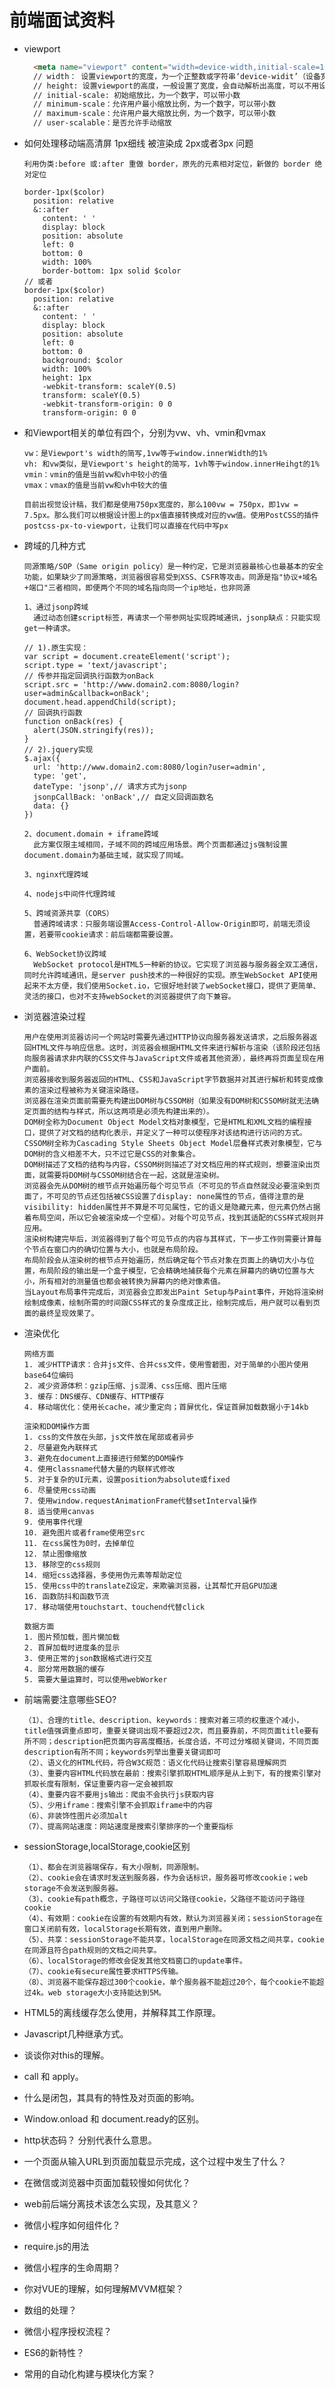 # 前端面试资料

+ viewport

  ```HTML
    <meta name="viewport" content="width=device-width,initial-scale=1.0,maximum-scale=1.0,minimum-scale=1.0,user-scalable=no">
    // width： 设置viewport的宽度，为一个正整数或字符串‘device-widit’（设备宽度）
    // height: 设置viewport的高度，一般设置了宽度，会自动解析出高度，可以不用设置
    // initial-scale: 初始缩放比，为一个数字，可以带小数
    // minimum-scale：允许用户最小缩放比例，为一个数字，可以带小数
    // maximum-scale：允许用户最大缩放比例，为一个数字，可以带小数
    // user-scalable：是否允许手动缩放
  ```

+ 如何处理移动端高清屏 1px细线 被渲染成 2px或者3px 问题

      利用伪类:before 或:after 重做 border，原先的元素相对定位，新做的 border 绝对定位
  ```less
  border-1px($color)
    position: relative
    &::after
      content: ' '
      display: block
      position: absolute
      left: 0
      bottom: 0
      width: 100%
      border-bottom: 1px solid $color
  // 或者
  border-1px($color)
    position: relative
    &::after
      content: ' '
      display: block
      position: absolute
      left: 0
      bottom: 0
      background: $color
      width: 100%
      height: 1px
      -webkit-transform: scaleY(0.5)
      transform: scaleY(0.5)
      -webkit-transform-origin: 0 0
      transform-origin: 0 0
  ```

+ 和Viewport相关的单位有四个，分别为vw、vh、vmin和vmax

      vw：是Viewport's width的简写,1vw等于window.innerWidth的1%
      vh: 和vw类似，是Viewport's height的简写，1vh等于window.innerHeihgt的1%
      vmin：vmin的值是当前vw和vh中较小的值
      vmax：vmax的值是当前vw和vh中较大的值

      目前出视觉设计稿，我们都是使用750px宽度的，那么100vw = 750px，即1vw = 7.5px。那么我们可以根据设计图上的px值直接转换成对应的vw值。使用PostCSS的插件postcss-px-to-viewport，让我们可以直接在代码中写px

+ 跨域的几种方式

      同源策略/SOP（Same origin policy）是一种约定，它是浏览器最核心也最基本的安全功能，如果缺少了同源策略，浏览器很容易受到XSS、CSFR等攻击。同源是指"协议+域名+端口"三者相同，即便两个不同的域名指向同一个ip地址，也非同源

      1、通过jsonp跨域
        通过动态创建script标签，再请求一个带参网址实现跨域通讯，jsonp缺点：只能实现get一种请求。

      // 1).原生实现：
      var script = document.createElement('script');
      script.type = 'text/javascript';
      // 传参并指定回调执行函数为onBack
      script.src = 'http://www.domain2.com:8080/login?user=admin&callback=onBack';
      document.head.appendChild(script);
      // 回调执行函数
      function onBack(res) {
        alert(JSON.stringify(res));
      }
      // 2).jquery实现
      $.ajax({
        url: 'http://www.domain2.com:8080/login?user=admin',
        type: 'get',
        dateType: 'jsonp',// 请求方式为jsonp
        jsonpCallBack: 'onBack',// 自定义回调函数名
        data: {}
      })

      2、document.domain + iframe跨域
        此方案仅限主域相同，子域不同的跨域应用场景。两个页面都通过js强制设置document.domain为基础主域，就实现了同域。

      3、nginx代理跨域

      4、nodejs中间件代理跨域

      5、跨域资源共享（CORS）
        普通跨域请求：只服务端设置Access-Control-Allow-Origin即可，前端无须设置，若要带cookie请求：前后端都需要设置。

      6、WebSocket协议跨域
        WebSocket protocol是HTML5一种新的协议。它实现了浏览器与服务器全双工通信，同时允许跨域通讯，是server push技术的一种很好的实现。原生WebSocket API使用起来不太方便，我们使用Socket.io，它很好地封装了webSocket接口，提供了更简单、灵活的接口，也对不支持webSocket的浏览器提供了向下兼容。

+ 浏览器渲染过程

      用户在使用浏览器访问一个网站时需要先通过HTTP协议向服务器发送请求，之后服务器返回HTML文件与响应信息。这时，浏览器会根据HTML文件来进行解析与渲染（该阶段还包括向服务器请求非内联的CSS文件与JavaScript文件或者其他资源），最终再将页面呈现在用户面前。
      浏览器接收到服务器返回的HTML、CSS和JavaScript字节数据并对其进行解析和转变成像素的渲染过程被称为关键渲染路径。
      浏览器在渲染页面前需要先构建出DOM树与CSSOM树（如果没有DOM树和CSSOM树就无法确定页面的结构与样式，所以这两项是必须先构建出来的）。
      DOM树全称为Document Object Model文档对象模型，它是HTML和XML文档的编程接口，提供了对文档的结构化表示，并定义了一种可以使程序对该结构进行访问的方式。
      CSSOM树全称为Cascading Style Sheets Object Model层叠样式表对象模型，它与DOM树的含义相差不大，只不过它是CSS的对象集合。
      DOM树描述了文档的结构与内容，CSSOM树则描述了对文档应用的样式规则，想要渲染出页面，就需要将DOM树与CSSOM树结合在一起，这就是渲染树。
      浏览器会先从DOM树的根节点开始遍历每个可见节点（不可见的节点自然就没必要渲染到页面了，不可见的节点还包括被CSS设置了display: none属性的节点，值得注意的是visibility: hidden属性并不算是不可见属性，它的语义是隐藏元素，但元素仍然占据着布局空间，所以它会被渲染成一个空框）。对每个可见节点，找到其适配的CSS样式规则并应用。
      渲染树构建完毕后，浏览器得到了每个可见节点的内容与其样式，下一步工作则需要计算每个节点在窗口内的确切位置与大小，也就是布局阶段。
      布局阶段会从渲染树的根节点开始遍历，然后确定每个节点对象在页面上的确切大小与位置，布局阶段的输出是一个盒子模型，它会精确地捕获每个元素在屏幕内的确切位置与大小，所有相对的测量值也都会被转换为屏幕内的绝对像素值。
      当Layout布局事件完成后，浏览器会立即发出Paint Setup与Paint事件，开始将渲染树绘制成像素，绘制所需的时间跟CSS样式的复杂度成正比，绘制完成后，用户就可以看到页面的最终呈现效果了。

+ 渲染优化

      网络方面
      1. 减少HTTP请求：合并js文件、合并css文件，使用雪碧图，对于简单的小图片使用base64位编码
      2. 减少资源体积：gzip压缩、js混淆、css压缩、图片压缩
      3. 缓存：DNS缓存、CDN缓存、HTTP缓存
      4. 移动端优化：使用长cache，减少重定向；首屏优化，保证首屏加载数据小于14kb

      渲染和DOM操作方面
      1. css的文件放在头部，js文件放在尾部或者异步
      2. 尽量避免內联样式
      3. 避免在document上直接进行频繁的DOM操作
      4. 使用classname代替大量的内联样式修改
      5. 对于复杂的UI元素，设置position为absolute或fixed
      6. 尽量使用css动画
      7. 使用window.requestAnimationFrame代替setInterval操作
      8. 适当使用canvas
      9. 使用事件代理
      10. 避免图片或者frame使用空src
      11. 在css属性为0时，去掉单位
      12. 禁止图像缩放
      13. 移除空的css规则
      14. 缩短css选择器，多使用伪元素等帮助定位
      15. 使用css中的translateZ设定，来欺骗浏览器，让其帮忙开启GPU加速
      16. 函数防抖和函数节流
      17. 移动端使用touchstart、touchend代替click

      数据方面
      1. 图片预加载，图片懒加载
      2. 首屏加载时进度条的显示
      3. 使用正常的json数据格式进行交互
      4. 部分常用数据的缓存
      5. 需要大量运算时，可以使用webWorker

+ 前端需要注意哪些SEO?

      （1）、合理的title、description、keywords：搜索对着三项的权重逐个减小，title值强调重点即可，重要关键词出现不要超过2次，而且要靠前，不同页面title要有所不同；description把页面内容高度概括，长度合适，不可过分堆砌关键词，不同页面description有所不同；keywords列举出重要关键词即可
      （2）、语义化的HTML代码，符合W3C规范：语义化代码让搜索引擎容易理解网页
      （3）、重要内容HTML代码放在最前：搜索引擎抓取HTML顺序是从上到下，有的搜索引擎对抓取长度有限制，保证重要内容一定会被抓取
      （4）、重要内容不要用js输出：爬虫不会执行js获取内容
      （5）、少用iframe：搜索引擎不会抓取iframe中的内容
      （6）、非装饰性图片必须加alt
      （7）、提高网站速度：网站速度是搜索引擎排序的一个重要指标

+ sessionStorage,localStorage,cookie区别

      （1）、都会在浏览器端保存，有大小限制，同源限制。
      （2）、cookie会在请求时发送到服务器，作为会话标识，服务器可修改cookie；web storage不会发送到服务器。
      （3）、cookie有path概念，子路径可以访问父路径cookie，父路径不能访问子路径cookie
      （4）、有效期：cookie在设置的有效期内有效，默认为浏览器关闭；sessionStorage在窗口关闭前有效，localStorage长期有效，直到用户删除。
      （5）、共享：sessionStorage不能共享，localStorage在同源文档之间共享，cookie在同源且符合path规则的文档之间共享。
      （6）、localStorage的修改会促发其他文档窗口的update事件。
      （7）、cookie有secure属性要求HTTPS传输。
      （8）、浏览器不能保存超过300个cookie，单个服务器不能超过20个，每个cookie不能超过4k。web storage大小支持能达到5M。

+ HTML5的离线缓存怎么使用，并解释其工作原理。

+ Javascript几种继承方式。

+ 谈谈你对this的理解。

+ call 和 apply。

+ 什么是闭包，其具有的特性及对页面的影响。

+ Window.onload 和 document.ready的区别。

+ http状态码？ 分别代表什么意思。

+ 一个页面从输入URL到页面加载显示完成，这个过程中发生了什么？

+ 在微信或浏览器中页面加载较慢如何优化？

+ web前后端分离技术该怎么实现，及其意义？

+ 微信小程序如何组件化？

+ require.js的用法

+ 微信小程序的生命周期？

+ 你对VUE的理解，如何理解MVVM框架？

+ 数组的处理？

+ 微信小程序授权流程？

+ ES6的新特性？

+ 常用的自动化构建与模块化方案？
